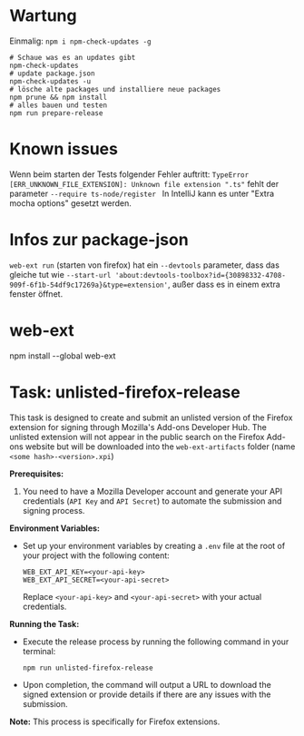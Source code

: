 # Wartung
Einmalig: `npm i npm-check-updates -g`
```
# Schaue was es an updates gibt
npm-check-updates
# update package.json
npm-check-updates -u
# lösche alte packages und installiere neue packages
npm prune && npm install
# alles bauen und testen
npm run prepare-release
```

# Known issues
Wenn beim starten der Tests folgender Fehler auftritt: 
`TypeError [ERR_UNKNOWN_FILE_EXTENSION]: Unknown file extension ".ts"`
fehlt der parameter `--require ts-node/register `
In IntelliJ kann es unter "Extra mocha options" gesetzt werden.

# Infos zur package-json
`web-ext run` (starten von firefox) hat ein `--devtools` parameter, dass das gleiche tut wie
`--start-url 'about:devtools-toolbox?id={30898332-4708-909f-6f1b-54df9c17269a}&type=extension'`, außer dass es in einem extra fenster öffnet.

# web-ext
npm install --global web-ext

# Task: unlisted-firefox-release

This task is designed to create and submit an unlisted version of the Firefox extension for signing through Mozilla's Add-ons Developer Hub. 
The unlisted extension will not appear in the public search on the Firefox Add-ons website but will be downloaded into the `web-ext-artifacts` folder (name `<some hash>-<version>.xpi`)

**Prerequisites:**
1. You need to have a Mozilla Developer account and generate your API credentials (`API Key` and `API Secret`) to automate the submission and signing process.

**Environment Variables:**
- Set up your environment variables by creating a `.env` file at the root of your project with the following content:

    ```
    WEB_EXT_API_KEY=<your-api-key>
    WEB_EXT_API_SECRET=<your-api-secret>
    ```

  Replace `<your-api-key>` and `<your-api-secret>` with your actual credentials.

**Running the Task:**
- Execute the release process by running the following command in your terminal:

    ```
    npm run unlisted-firefox-release
    ```

- Upon completion, the command will output a URL to download the signed extension or provide details if there are any issues with the submission.

**Note:** This process is specifically for Firefox extensions. 